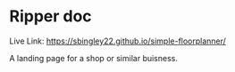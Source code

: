 # Ripper doc

Live Link:
https://sbingley22.github.io/simple-floorplanner/

A landing page for a shop or similar buisness.

